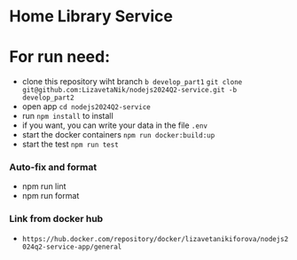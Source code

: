# Home Library Service

# For run need:

- clone this repository wiht branch `b develop_part1`
  `git clone git@github.com:LizavetaNik/nodejs2024Q2-service.git -b develop_part2`
- open app `cd nodejs2024Q2-service`
- run `npm install` to install
- if you want, you can write your data in the file `.env`
- start the docker containers `npm run docker:build:up`
- start the test `npm run test`

### Auto-fix and format

- npm run lint
- npm run format

### Link from docker hub

- `https://hub.docker.com/repository/docker/lizavetanikiforova/nodejs2024q2-service-app/general`
